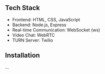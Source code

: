 ## Tech Stack

- Frontend: HTML, CSS, JavaScript
- Backend: Node.js, Express
- Real-time Communication: WebSocket (ws)
- Video Chat: WebRTC
- TURN Server: Twilio

## Installation
... 